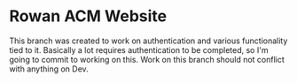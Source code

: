 # Rowan ACM Website
This branch was created to work on authentication and various functionality tied to it. Basically a lot requires authentication to be completed, so I'm going to commit to working on this. Work on this branch should not conflict with anything on Dev.
